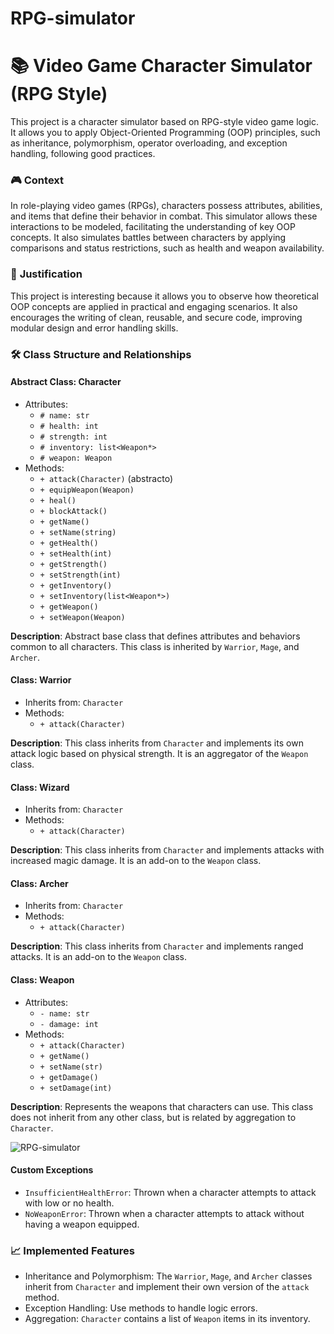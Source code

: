 # RPG-simulator
# 📚 Video Game Character Simulator (RPG Style)

This project is a character simulator based on RPG-style video game logic. It allows you to apply Object-Oriented Programming (OOP) principles, such as inheritance, polymorphism, operator overloading, and exception handling, following good practices.
### 🎮 **Context**
In role-playing video games (RPGs), characters possess attributes, abilities, and items that define their behavior in combat. This simulator allows these interactions to be modeled, facilitating the understanding of key OOP concepts. It also simulates battles between characters by applying comparisons and status restrictions, such as health and weapon availability.

### 📌 **Justification**
This project is interesting because it allows you to observe how theoretical OOP concepts are applied in practical and engaging scenarios. It also encourages the writing of clean, reusable, and secure code, improving modular design and error handling skills.

### 🛠️ **Class Structure and Relationships**

#### **Abstract Class: Character**
- Attributes:
  - `# name: str`
  - `# health: int`
  - `# strength: int`
  - `# inventory: list<Weapon*>`
  - `# weapon: Weapon`
- Methods:
  - `+ attack(Character)` (abstracto)
  - `+ equipWeapon(Weapon)`
  - `+ heal()`
  - `+ blockAttack()`
  - `+ getName()`
  - `+ setName(string)`
  - `+ getHealth()`
  - `+ setHealth(int)`
  - `+ getStrength()`
  - `+ setStrength(int)`
  - `+ getInventory()`
  - `+ setInventory(list<Weapon*>)`
  - `+ getWeapon()`
  - `+ setWeapon(Weapon)`

**Description**: Abstract base class that defines attributes and behaviors common to all characters. This class is inherited by `Warrior`, `Mage`, and `Archer`.

#### **Class: Warrior**
- Inherits from: `Character`
- Methods:
  - `+ attack(Character)`

**Description**: This class inherits from `Character` and implements its own attack logic based on physical strength. It is an aggregator of the `Weapon` class.

#### **Class: Wizard**
- Inherits from: `Character`
- Methods:
  - `+ attack(Character)`

**Description**: This class inherits from `Character` and implements attacks with increased magic damage. It is an add-on to the `Weapon` class.

#### **Class: Archer**
- Inherits from: `Character`
- Methods:
  - `+ attack(Character)`

**Description**: This class inherits from `Character` and implements ranged attacks. It is an add-on to the `Weapon` class.

#### **Class: Weapon**
- Attributes:
  - `- name: str`
  - `- damage: int`
- Methods:
  - `+ attack(Character)`
  - `+ getName()`
  - `+ setName(str)`
  - `+ getDamage()`
  - `+ setDamage(int)`

**Description**: Represents the weapons that characters can use. This class does not inherit from any other class, but is related by aggregation to `Character`.

![RPG-simulator](https://github.com/user-attachments/assets/aaf6c56d-d5b0-46d2-a10b-3cd60769dcd1)

#### **Custom Exceptions**
- `InsufficientHealthError`: Thrown when a character attempts to attack with low or no health.
- `NoWeaponError`: Thrown when a character attempts to attack without having a weapon equipped.

### 📈 **Implemented Features**
- Inheritance and Polymorphism: The `Warrior`, `Mage`, and `Archer` classes inherit from `Character` and implement their own version of the `attack` method.
- Exception Handling: Use methods to handle logic errors.
- Aggregation: `Character` contains a list of `Weapon` items in its inventory.

